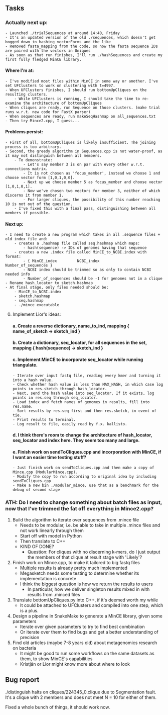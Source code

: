 ## Tasks

### Actually next up:
    - Launched ./trialSequences at around 14:40, Friday
    - It's an updated version of the old ./sequences, which doesn't get bogged down in hashing vectorForms and the like
    - Removed fasta_mapping from the code, so now the fasta sequence IDs are paired with the vectors in Uniques
    - As soon as that run finishes, I'll run ./hashSequences and create my first fully fledged MinCE library.

#### Where I'm at:
    - I've modified most files within MinCE in some way or another. I've set UFClusters to work on clustering with t=4997.
    - When UFClusters finishes, I should run bottomUpCliques on the resulting clusters.
        - While UFClusters is running, I should take the time to re-examine the architecture of bottomUpCliques
    - When cliques are ready, run Sequence on those clusters. (make trial runs w.r.t. new code for FastX parser)
    - When sequences are ready, run makeSeqHashmap on all_sequences.txt
    - Then try Mince2.cpp, I guess...

#### Problems persist:
    - First of all, bottomUpCliques is likely insufficient. The joining process is too arbitrary.
    - Second, the greedy algorithm in Sequences.cpp is not water-proof, as it may not distinguish between all members.
        - To demonstrate: 
            - Let's say member 3 is on par with every other w.r.t. connections matrix.
            - It is not chosen as 'focus_member', instead we choose 1 and choose vector form [1,0,1,0,0].
            - Next up we choose member 5 as focus_member and choose vector [1,0,1,0,1].
            - Now we've chosen two vectors for member 3, neither of which discerns it from member 1.
            - For larger cliques, the possibility of this number reaching 10 is not out of the question.
        - I've fixed this with a final pass, distinguishing between all members if possible.

#### Next up:
    - I need to create a new program which takes in all .sequence files + old index file and:
        - creates a .hashmap file called seq.hashmap which maps:
            - hash(sequence) -> IDs of genomes having that sequence
        - creates a new .index file called MinCE_to_NCBI.index with format:
            - { MinCE_index         NCBI_index          Number_of_sequences }
            - NCBI index should be trimmed so as only to contain NCBI needed info
            - Number_of_sequences should be -1 for genomes not in a clique
    - Rename hash_locator to sketch.hashmap
    - At final stage, only files needed should be:
        - MinCE_to_NCBI.index
        - sketch.hashmap
        - seq.hashmap
        - ./mince executable

0.  Implement Lior's ideas:
    #### a. Create a reverse dictionary, name_to_ind, mapping { name_of_sketch -> sketch_ind }
    #### b. Create a dictionary, seq_locator, for all sequences in the set, mapping { hash(sequence) -> sketch_ind }
    #### c. Implement MinCE to incorporate seq_locator while running triangulate.
        - Iterate over input fastq file, reading every kmer and turning it into a hash value.
        - Check whether hash value is less than MAX_HASH, in which case log points in res.sketch through hash_locator.
        - Next, send the hash value into seq_locator. If it exists, log points in res.seq through seq_locator.
        - Load index and fetch names of genomes in results, fill into res.name.
        - Sort results by res.seq first and then res.sketch, in event of tie.
        - Print results to terminal.
        - Log result to file, easily read by f.x. kallisto.
    #### d. I think there's room to change the architecture of hash_locator, seq_locator and index here. They seem too many and large.
    #### e. Finish work on sendToCliques.cpp and incorporation with MinCE, if I want an easier time testing stuff?
        - Just finish work on sendToCliques.cpp and then make a copy of Mince.cpp (ModularMince.cpp).
        - Modify the copy to run according to original idea by including sendToCliques.cpp
        - Make a new bin ./modular_mince, use that as a benchmark for the debug of second stage

### ATH: Do I need to change something about batch files as input, now that I've trimmed the fat off everything in Mince2.cpp?

1. Build the algorithm to iterate over sequences from .mince file
    - Needs to be modular, i.e. be able to take in multiple .mince files and not work linearly through them
    - Start off with model in Python
    - Then translate to C++
    - KIND OF DONE?
        - Question: For cliques with no discerning k-mers, do I just output the members of that clique at result stage with 'Likely'?
2. Finish work on Mince.cpp, to make it tailored to big fastq files
    - Multiple results is already pretty much implemented
    - Megasketch needs some testing to determine whether its implementation is concrete
    - I think the biggest question is how we return the results to users
        - In particular, how we deliver singleton results mixed in with results from .minced files
3. Translate bottomUpCliques.py into C++, if it's deemed worth my while
    - It could be attached to UFClusters and compiled into one step, which is a plus.
4. Design a pipeline in SnakeMake to generate a MinCE library, given some parameters
    - Iterate over given parameters to try to find best combination 
    - Or iterate over them to find bugs and get a better understanding of precision
5. Find old articles (maybe 7-8 years old) about metagenomics research on bacteria
    - It might be good to run some workflows on the same datasets as them, to show MinCE's capabilities
    - Kristján or Lior might know more about where to look


## Bug report

./distinguish halts on cliques/224345_0.clique due to Segmentation fault. 
It's a clique with 2 members and does not meet N = 10 for either of them.

Fixed a whole bunch of things, it should work now.